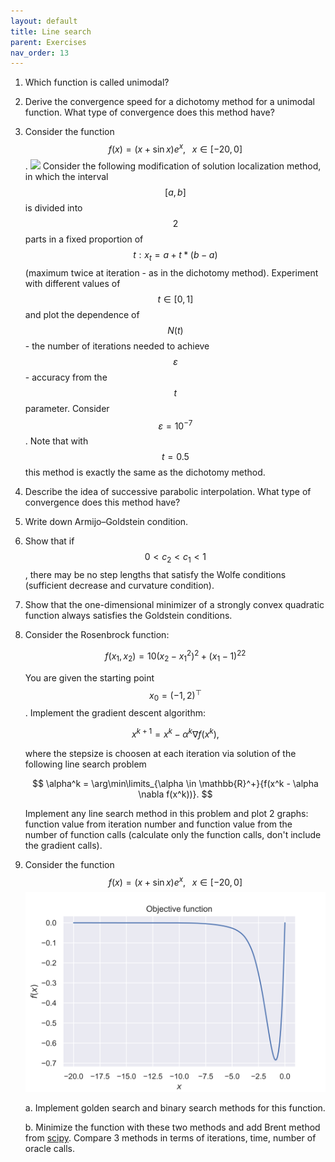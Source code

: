 ```yaml
---
layout: default
title: Line search
parent: Exercises
nav_order: 13
---
```


1. Which function is called unimodal?
1. Derive the convergence speed for a dichotomy method for a unimodal function. What type of convergence does this method have?
1. Consider the function $$f(x) = (x + \sin x) e^x, \;\;\; x \in [-20, 0]$$. 
    ![](../Unimodal.svg)
    Consider the following modification of solution localization method, in which the interval $$[a,b]$$ is divided into $$2$$ parts in a fixed proportion of $$t: x_t = a + t*(b-a)$$ (maximum twice at iteration - as in the dichotomy method). Experiment with different values of $$t \in [0,1]$$ and plot the dependence of $$N (t)$$ - the number of iterations needed to achieve $$\varepsilon$$ - accuracy from the $$t$$ parameter. Consider $$\varepsilon = 10^{-7}$$. Note that with $$t = 0.5$$ this method is exactly the same as the dichotomy method.
1. Describe the idea of successive parabolic interpolation. What type of convergence does this method have?
1. Write down Armijo–Goldstein condition. 
1. Show that if $$0 < c_2 < c_1 < 1$$, there may be no step lengths that satisfy the Wolfe conditions (sufficient decrease and curvature condition).
1. Show that the one-dimensional minimizer of a strongly convex quadratic function
always satisfies the Goldstein conditions.
1. Consider the Rosenbrock function: 
    
    $$
    f(x_1, x_2) =  10(x_2 − x_1^2)^2 + (x_1 − 1)^22
    $$
    
    You are given the starting point $$x_0 = (-1, 2)^\top$$. Implement the gradient descent algorithm:
    
    $$
    x^{k+1} = x^k - \alpha^k \nabla f(x^k),
    $$
    
    where the stepsize is choosen at each iteration via solution of the following line search problem
    
    $$
    \alpha^k = \arg\min\limits_{\alpha \in \mathbb{R}^+}{f(x^k - \alpha \nabla f(x^k))}.
    $$
    
    Implement any line search method in this problem and plot 2 graphs: function value from iteration number and function value from the number of function calls (calculate only the function calls, don't include the gradient calls).
1. Consider the function $$f(x) = (x + \sin x) e^x, \;\;\; x \in [-20, 0]$$ 
    ![](https://raw.githubusercontent.com/MerkulovDaniil/optim/master/docs/exercises/Unimodal.svg)

    a. Implement golden search and binary search methods for this function.

    b. Minimize the function with these two methods and add Brent method from [scipy](https://docs.scipy.org/doc/scipy/reference/generated/scipy.optimize.brent.html). Compare 3 methods in terms of iterations, time, number of oracle calls.
